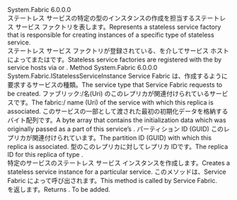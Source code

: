 <Type Name="IStatelessServiceFactory" FullName="System.Fabric.IStatelessServiceFactory">
  <TypeSignature Language="C#" Value="public interface IStatelessServiceFactory" />
  <TypeSignature Language="ILAsm" Value=".class public interface auto ansi abstract IStatelessServiceFactory" />
  <TypeSignature Language="DocId" Value="T:System.Fabric.IStatelessServiceFactory" />
  <TypeSignature Language="VB.NET" Value="Public Interface IStatelessServiceFactory" />
  <TypeSignature Language="F#" Value="type IStatelessServiceFactory = interface" />
  <AssemblyInfo>
    <AssemblyName>System.Fabric</AssemblyName>
    <AssemblyVersion>6.0.0.0</AssemblyVersion>
  </AssemblyInfo>
  <Interfaces />
  <Docs>
    <summary>
      <para><span data-ttu-id="894a8-101">ステートレス サービスの特定の型のインスタンスの作成を担当するステートレス サービス ファクトリを表します。</span><span class="sxs-lookup"><span data-stu-id="894a8-101">Represents a stateless service factory that is responsible for creating instances of a specific type of stateless service.</span></span> </para>
    </summary>
    <remarks>
      <para><span data-ttu-id="894a8-102">ステートレス サービス ファクトリが登録されている、<see cref="T:System.Fabric.FabricRuntime" />を介してサービス ホストによって<see cref="M:System.Fabric.FabricRuntime.RegisterStatelessServiceFactory(System.String,System.Fabric.IStatelessServiceFactory)" />または<see cref="M:System.Fabric.FabricRuntime.RegisterStatelessServiceFactoryAsync(System.String,System.Fabric.IStatelessServiceFactory,System.TimeSpan,System.Threading.CancellationToken)" />です。</span><span class="sxs-lookup"><span data-stu-id="894a8-102">Stateless service factories are registered with the <see cref="T:System.Fabric.FabricRuntime" /> by service hosts via <see cref="M:System.Fabric.FabricRuntime.RegisterStatelessServiceFactory(System.String,System.Fabric.IStatelessServiceFactory)" /> or <see cref="M:System.Fabric.FabricRuntime.RegisterStatelessServiceFactoryAsync(System.String,System.Fabric.IStatelessServiceFactory,System.TimeSpan,System.Threading.CancellationToken)" />.</span></span></para>
    </remarks>
  </Docs>
  <Members>
    <Member MemberName="CreateInstance">
      <MemberSignature Language="C#" Value="public System.Fabric.IStatelessServiceInstance CreateInstance (string serviceTypeName, Uri serviceName, byte[] initializationData, Guid partitionId, long instanceId);" />
      <MemberSignature Language="ILAsm" Value=".method public hidebysig newslot virtual instance class System.Fabric.IStatelessServiceInstance CreateInstance(string serviceTypeName, class System.Uri serviceName, unsigned int8[] initializationData, valuetype System.Guid partitionId, int64 instanceId) cil managed" />
      <MemberSignature Language="DocId" Value="M:System.Fabric.IStatelessServiceFactory.CreateInstance(System.String,System.Uri,System.Byte[],System.Guid,System.Int64)" />
      <MemberSignature Language="VB.NET" Value="Public Function CreateInstance (serviceTypeName As String, serviceName As Uri, initializationData As Byte(), partitionId As Guid, instanceId As Long) As IStatelessServiceInstance" />
      <MemberSignature Language="F#" Value="abstract member CreateInstance : string * Uri * byte[] * Guid * int64 -&gt; System.Fabric.IStatelessServiceInstance" Usage="iStatelessServiceFactory.CreateInstance (serviceTypeName, serviceName, initializationData, partitionId, instanceId)" />
      <MemberType>Method</MemberType>
      <AssemblyInfo>
        <AssemblyName>System.Fabric</AssemblyName>
        <AssemblyVersion>6.0.0.0</AssemblyVersion>
      </AssemblyInfo>
      <ReturnValue>
        <ReturnType>System.Fabric.IStatelessServiceInstance</ReturnType>
      </ReturnValue>
      <Parameters>
        <Parameter Name="serviceTypeName" Type="System.String" />
        <Parameter Name="serviceName" Type="System.Uri" />
        <Parameter Name="initializationData" Type="System.Byte[]" />
        <Parameter Name="partitionId" Type="System.Guid" />
        <Parameter Name="instanceId" Type="System.Int64" />
      </Parameters>
      <Docs>
        <param name="serviceTypeName">
          <para><span data-ttu-id="894a8-103">Service Fabric は、作成するように要求するサービスの種類。</span><span class="sxs-lookup"><span data-stu-id="894a8-103">The service type that Service Fabric requests to be created.</span></span></para>
        </param>
        <param name="serviceName">
          <para><span data-ttu-id="894a8-104"><c>ファブリック:/名</c>(Uri) のこのレプリカが関連付けられているサービスです。</span><span class="sxs-lookup"><span data-stu-id="894a8-104">The <c>fabric:/ name</c> (Uri) of the service with which this replica is associated.</span></span> </para>
        </param>
        <param name="initializationData">
          <para><span data-ttu-id="894a8-105">このサービスの一部として渡された最初の初期化データを格納するバイト配列<see cref="T:System.Fabric.Description.ServiceDescription" />です。</span><span class="sxs-lookup"><span data-stu-id="894a8-105">A byte array that contains the initialization data which was originally passed as a part of this service’s <see cref="T:System.Fabric.Description.ServiceDescription" />.</span></span></para>
        </param>
        <param name="partitionId">
          <para><span data-ttu-id="894a8-106">パーティション ID (GUID) このレプリカが関連付けられています。</span><span class="sxs-lookup"><span data-stu-id="894a8-106">The partition ID (GUID) with which this replica is associated.</span></span> </para>
        </param>
        <param name="instanceId">
          <para><span data-ttu-id="894a8-107">型のこのレプリカに対してレプリカ ID<see cref="T:System.Int64" />です。</span><span class="sxs-lookup"><span data-stu-id="894a8-107">The replica ID for this replica of type <see cref="T:System.Int64" />.</span></span></para>
        </param>
        <summary>
          <para><span data-ttu-id="894a8-108">特定のサービスのステートレス サービス インスタンスを作成します。</span><span class="sxs-lookup"><span data-stu-id="894a8-108">Creates a stateless service instance for a particular service.</span></span> <span data-ttu-id="894a8-109">このメソッドは、Service Fabric によって呼び出されます。</span><span class="sxs-lookup"><span data-stu-id="894a8-109">This method is called by Service Fabric.</span></span></para>
        </summary>
        <returns>
          <para><span data-ttu-id="894a8-110"><see cref="T:System.Fabric.IStatelessServiceInstance" /> を返します。</span><span class="sxs-lookup"><span data-stu-id="894a8-110">Returns <see cref="T:System.Fabric.IStatelessServiceInstance" />.</span></span></para>
        </returns>
        <remarks>To be added.</remarks>
      </Docs>
    </Member>
  </Members>
</Type>